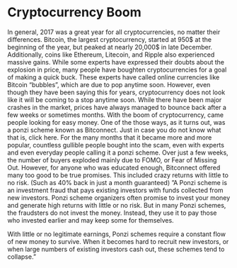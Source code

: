 # Cryptocurrency Boom



In general, 2017 was a great year for all cryptocurrencies, no matter their differences. Bitcoin, the largest cryptocurrency, started at 950$ at the beginning of the year, but peaked at nearly 20,000$ in late December. Additionally, coins like Ethereum, Litecoin, and Ripple also experienced massive gains. While some experts have expressed their doubts about the explosion in price, many people have boughten cryptocurrencies for a goal of making a quick buck. These experts have called online currencies like Bitcoin “bubbles”, which are due to pop anytime soon. However, even though they have been saying this for years, cryptocurrency does not look like it will be coming to a stop anytime soon. While there have been major crashes in the market, prices have always managed to bounce back after a few weeks or sometimes months. With the boom of cryptocurrency, came people looking for easy money. One of the those ways, as it turns out, was a ponzi scheme known as Bitconnect. Just in case you do not know what that is, click here.  For the many months that it became more and more popular, countless gullible people bought into the scam, even with experts and even everyday people calling it a ponzi scheme. Over just a few weeks, the number of buyers exploded mainly due to FOMO, or Fear of Missing Out. However, for anyone who was educated enough, Bitconnect offered many too good to be true promises. This included crazy returns with little to no risk. (Such as 40% back in just a month guaranteed)
”A Ponzi scheme is an investment fraud that pays existing investors with funds collected from new investors. Ponzi scheme organizers often promise to invest your money and generate high returns with little or no risk. But in many Ponzi schemes, the fraudsters do not invest the money. Instead, they use it to pay those who invested earlier and may keep some for themselves.

With little or no legitimate earnings, Ponzi schemes require a constant flow of new money to survive. When it becomes hard to recruit new investors, or when large numbers of existing investors cash out, these schemes tend to collapse.”
